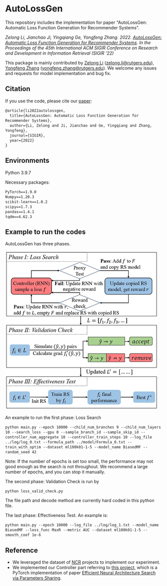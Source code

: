 # AutoLossGen

This repository includes the implementation for paper "AutoLossGen: Automatic Loss Function Generation for Recommender Systems".

*Zelong Li, Jianchao Ji, Yingqiang Ge, Yongfeng Zhang. 2022. [AutoLossGen: Automatic Loss Function Generation for Recommender Systems](). In the Proceedings of the 45th International ACM SIGIR Conference on Research and Development in Information Retrieval (SIGIR '22)*

This package is mainly contributed by [Zelong Li](https://github.com/lzl65825) (zelong.li@rutgers.edu), [Yongfeng Zhang](https://github.com/evison) (yongfeng.zhang@rutgers.edu).
We welcome any issues and requests for model implementation and bug fix.

## Citation

If you use the code, please cite our [paper]():

```
@article{li2022autolossgen,
  title={AutoLossGen: Automatic Loss Function Generation for Recommender Systems},
  author={Li, Zelong and Ji, Jianchao and Ge, Yingqiang and Zhang, Yongfeng},
  journal={SIGIR},
  year={2022}
}
```

## Environments

Python 3.9.7

Necessary packages:

```
PyTorch==1.9.0
Numpy==1.20.3
scikit-learn==1.0.2
scipy==1.7.3
pandas==1.4.1
tqdm==4.62.3
```

## Example to run the codes

AutoLossGen has three phases. 

![Image Loss](pics/Loss_Generation_Process_ver3.0.jpg)  

An example to run the first phase: Loss Search

```
python main.py --epoch 10000 --child_num_branches 9 --child_num_layers 10 --search_loss --gpu 0 --sample_branch_id --sample_skip_id --controller_num_aggregate 10 --controller_train_steps 10 --log_file ../log/log_0.txt --formula_path ../model/Formula_0.txt --train_with_optim --dataset ml100k01-1-5 --model_name BiasedMF --random_seed 42
```

Note: If the number of epochs is set too small, the performance may not good enough as the search is not throughout. 
We recommend a large number of epochs, and you can stop it manually. 

The second phase: Validation Check is run by 

```
python loss_valid_check.py
```

The file path and decode method are currently hard coded in this python file.

The last phase: Effectiveness Test. An example is:

```
python main.py --epoch 10000 --log_file ../log/log_1.txt --model_name BiasedMF --loss_func MaxR --metric AUC --dataset ml100k01-1-5 --smooth_coef 1e-6
```

## Reference

- We leveraged the dataset of [NCR](https://github.com/rutgerswiselab/NCR) projects to implement our experiment.
- We implemented our Controller part referring to [this project](https://github.com/TDeVries/enas_pytorch/), which is a PyTorch implementation of paper [Efficient Neural Architecture Search via Parameters Sharing](https://arxiv.org/abs/1802.03268).
